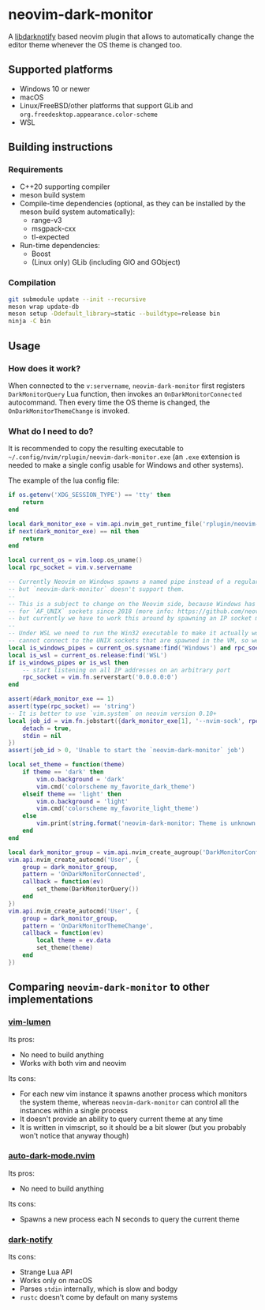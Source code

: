 # neovim-dark-monitor

A [libdarknotify](https://github.com/sigasigasiga/libdarknotify) based neovim plugin that allows to automatically change the editor theme whenever the OS theme is changed too.

## Supported platforms

* Windows 10 or newer
* macOS
* Linux/FreeBSD/other platforms that support GLib and `org.freedesktop.appearance.color-scheme`
* WSL

## Building instructions

### Requirements

* C++20 supporting compiler
* meson build system
* Compile-time dependencies (optional, as they can be installed by the meson build system automatically):
    * range-v3
    * msgpack-cxx
    * tl-expected
* Run-time dependencies:
    * Boost
    * (Linux only) GLib (including GIO and GObject)

### Compilation

```sh
git submodule update --init --recursive
meson wrap update-db
meson setup -Ddefault_library=static --buildtype=release bin
ninja -C bin
```

## Usage

### How does it work?

When connected to the `v:servername`, `neovim-dark-monitor` first registers `DarkMonitorQuery` Lua function, then invokes an `OnDarkMonitorConnected` autocommand.
Then every time the OS theme is changed, the `OnDarkMonitorThemeChange` is invoked.

### What do I need to do?

It is recommended to copy the resulting executable to `~/.config/nvim/rplugin/neovim-dark-monitor.exe` (an `.exe` extension is needed to make a single config usable for Windows and other systems).

The example of the lua config file:
```lua
if os.getenv('XDG_SESSION_TYPE') == 'tty' then
    return
end

local dark_monitor_exe = vim.api.nvim_get_runtime_file('rplugin/neovim-dark-monitor.exe', false)
if next(dark_monitor_exe) == nil then
    return
end

local current_os = vim.loop.os_uname()
local rpc_socket = vim.v.servername

-- Currently Neovim on Windows spawns a named pipe instead of a regular socket on startup,
-- but `neovim-dark-monitor` doesn't support them.
--
-- This is a subject to change on the Neovim side, because Windows has added a support
-- for `AF_UNIX` sockets since 2018 (more info: https://github.com/neovim/neovim/issues/11363 ),
-- but currently we have to work this around by spawning an IP socket manually.
--
-- Under WSL we need to run the Win32 executable to make it actually work, but Win32 applications
-- cannot connect to the UNIX sockets that are spawned in the VM, so we also have to spawn an IP socket
local is_windows_pipes = current_os.sysname:find('Windows') and rpc_socket:find('\\\\.\\pipe') == 1
local is_wsl = current_os.release:find('WSL')
if is_windows_pipes or is_wsl then
    -- start listening on all IP addresses on an arbitrary port
    rpc_socket = vim.fn.serverstart('0.0.0.0:0')
end

assert(#dark_monitor_exe == 1)
assert(type(rpc_socket) == 'string')
-- It is better to use `vim.system` on neovim version 0.10+
local job_id = vim.fn.jobstart({dark_monitor_exe[1], '--nvim-sock', rpc_socket}, {
    detach = true,
    stdin = nil
})
assert(job_id > 0, 'Unable to start the `neovim-dark-monitor` job')

local set_theme = function(theme)
    if theme == 'dark' then
        vim.o.background = 'dark'
        vim.cmd('colorscheme my_favorite_dark_theme')
    elseif theme == 'light' then
        vim.o.background = 'light'
        vim.cmd('colorscheme my_favorite_light_theme')
    else
        vim.print(string.format('neovim-dark-monitor: Theme is unknown (%s)', tostring(theme)))
    end
end

local dark_monitor_group = vim.api.nvim_create_augroup('DarkMonitorConfig', { clear = true })
vim.api.nvim_create_autocmd('User', {
    group = dark_monitor_group,
    pattern = 'OnDarkMonitorConnected',
    callback = function(ev)
        set_theme(DarkMonitorQuery())
    end
})
vim.api.nvim_create_autocmd('User', {
    group = dark_monitor_group,
    pattern = 'OnDarkMonitorThemeChange',
    callback = function(ev)
        local theme = ev.data
        set_theme(theme)
    end
})
```

## Comparing `neovim-dark-monitor` to other implementations

### [vim-lumen](https://github.com/vimpostor/vim-lumen)

Its pros:
* No need to build anything
* Works with both vim and neovim

Its cons:
* For each new vim instance it spawns another process which monitors the system theme, whereas `neovim-dark-monitor` can control all the instances within a single process
* It doesn't provide an ability to query current theme at any time
* It is written in vimscript, so it should be a bit slower (but you probably won't notice that anyway though)

### [auto-dark-mode.nvim](https://github.com/f-person/auto-dark-mode.nvim)

Its pros:
* No need to build anything

Its cons:
* Spawns a new process each N seconds to query the current theme

### [dark-notify](https://github.com/cormacrelf/dark-notify)

Its cons:
* Strange Lua API
* Works only on macOS
* Parses `stdin` internally, which is slow and bodgy
* `rustc` doesn't come by default on many systems

